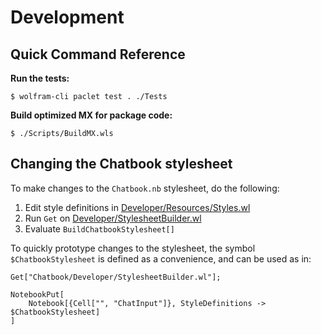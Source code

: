 # Development

## Quick Command Reference

**Run the tests:**

```shell
$ wolfram-cli paclet test . ./Tests
```

**Build optimized MX for package code:**

```shell
$ ./Scripts/BuildMX.wls
```

## Changing the Chatbook stylesheet

To make changes to the `Chatbook.nb` stylesheet, do the following:

1. Edit style definitions in [Developer/Resources/Styles.wl](../Developer/Resources/Styles.wl)
2. Run `Get` on [Developer/StylesheetBuilder.wl](../Developer/StylesheetBuilder.wl)
3. Evaluate `BuildChatbookStylesheet[]`

To quickly prototype changes to the stylesheet, the symbol `$ChatbookStylesheet`
is defined as a convenience, and can be used as in:

```
Get["Chatbook/Developer/StylesheetBuilder.wl"];

NotebookPut[
    Notebook[{Cell["", "ChatInput"]}, StyleDefinitions -> $ChatbookStylesheet]
]
```